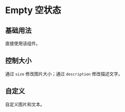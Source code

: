 <script setup>
import emptyBase from "./examples/empty/empty-base.vue"
import emptySize from "./examples/empty/empty-size.vue"
import emptyCustom from "./examples/empty/empty-custom.vue"
</script>

# Empty 空状态

## 基础用法

直接使用该组件。

<emptyBase />

## 控制大小

通过 ```size``` 修改图片大小；通过 ```description``` 修改描述文字。

<emptySize />

## 自定义

自定义图片和文本。

<emptyCustom />
